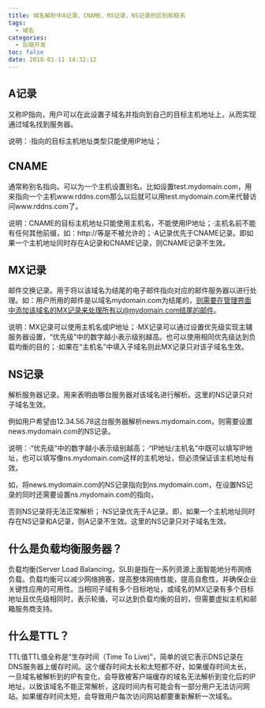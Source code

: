 ```yaml
---
title: 域名解析中A记录、CNAME、MX记录、NS记录的区别和联系
tags:
  - 域名
categories:
  - 后端开发
toc: false
date: 2018-01-11 14:32:12
---
```


## A记录

又称IP指向，用户可以在此设置子域名并指向到自己的目标主机地址上，从而实现通过域名找到服务器。

说明：·指向的目标主机地址类型只能使用IP地址；

## CNAME

通常称别名指向。可以为一个主机设置别名。比如设置test.mydomain.com，用来指向一个主机www.rddns.com那么以后就可以用test.mydomain.com来代替访问www.rddns.com了。

说明：CNAME的目标主机地址只能使用主机名，不能使用IP地址；·主机名前不能有任何其他前缀，如：http://等是不被允许的；·A记录优先于CNAME记录。即如果一个主机地址同时存在A记录和CNAME记录，则CNAME记录不生效。

<!-- more -->

## MX记录

邮件交换记录。用于将以该域名为结尾的电子邮件指向对应的邮件服务器以进行处理。如：用户所用的邮件是以域名mydomain.com为结尾的，则需要在管理界面中添加该域名的MX记录来处理所有以@mydomain.com结尾的邮件。

说明：MX记录可以使用主机名或IP地址；·MX记录可以通过设置优先级实现主辅服务器设置，“优先级”中的数字越小表示级别越高。也可以使用相同优先级达到负载均衡的目的；·如果在“主机名”中填入子域名则此MX记录只对该子域名生效。

## NS记录

解析服务器记录。用来表明由哪台服务器对该域名进行解析。这里的NS记录只对子域名生效。

例如用户希望由12.34.56.78这台服务器解析news.mydomain.com，则需要设置news.mydomain.com的NS记录。

说明：·“优先级”中的数字越小表示级别越高；·“IP地址/主机名”中既可以填写IP地址，也可以填写像ns.mydomain.com这样的主机地址，但必须保证该主机地址有效。

如，将news.mydomain.com的NS记录指向到ns.mydomain.com，在设置NS记录的同时还需要设置ns.mydomain.com的指向，

否则NS记录将无法正常解析；·NS记录优先于A记录。即，如果一个主机地址同时存在NS记录和A记录，则A记录不生效。这里的NS记录只对子域名生效。

## 什么是负载均衡服务器？

负载均衡(Server Load Balancing，SLB)是指在一系列资源上面智能地分布网络负载。负载均衡可以减少网络拥塞，提高整体网络性能，提高自愈性，并确保企业关键性应用的可用性。当相同子域有多个目标地址，或域名的MX记录有多个目标地址且优先级相同时，表示轮循，可以达到负载均衡的目的，但需要虚拟主机和邮箱服务商支持。

## 什么是TTL？

TTL值TTL值全称是“生存时间（Time To Live)”，简单的说它表示DNS记录在DNS服务器上缓存时间。这个缓存时间太长和太短都不好，如果缓存时间太长，一旦域名被解析到的IP有变化，会导致被客户端缓存的域名无法解析到变化后的IP地址，以致该域名不能正常解析，这段时间内有可能会有一部分用户无法访问网站。如果缓存时间太短，会导致用户每次访问网站都要重新解析一次域名。
